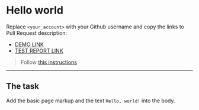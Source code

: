 # Hello world
Replace `<your_account>` with your Github username and copy the links to Pull Request description:
- [DEMO LINK](https://AV1788.github.io/layout_hello-world/)
- [TEST REPORT LINK](https://AV1788.github.io/layout_hello-world/report/html_report/)

> Follow [this instructions](https://mate-academy.github.io/layout_task-guideline/#how-to-solve-the-layout-tasks-on-github)
___

## The task 
Add the basic page markup and the text `Hello, world!` into the body.
